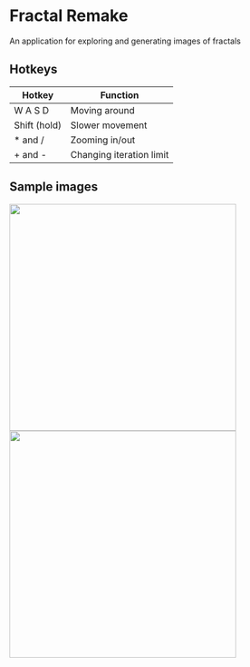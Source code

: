# Fractal Remake

An application for exploring and generating images of fractals

## Hotkeys

|Hotkey|Function|
|---|---|
|W A S D|Moving around|
|Shift (hold)|Slower movement|
|* and /|Zooming in/out|
|+ and -|Changing iteration limit|


## Sample images

<img src="https://db3pap001files.storage.live.com/y4mX-lPUAf1yShipDQM9NFtBLrguJRPu4FBiRNG0IoMdmgKU1Z7xyDlTkxxrJX7yBoV5PIlIqHk-s7JTHZITba4_4emAx3hueie2S2sGlQvg8RxrtoToIMDF0C4CjpYTAZGXIuust5ePsdZigH0YPmprSII-MsKO_56MA_4NtI5ktCE3mAnK6G1r-IoErB5VHcD?width=3840&height=2160&cropmode=none" width="400"/>

<img src="https://db3pap001files.storage.live.com/y4mSkXpF8vGrweb0ZKSvduPrJjuwgmH1o4fOnfQYLQDB3KfiMggwRbw0a-uTZv5aTgG_PIAESgdxtHkvsdlEsBB444wSLtxJ7elf4jRm9S36fG7HfUv_ru4gxXLL2d8gjnYbYXh6L1M7mPA7R9oSojGK753YQKWK8_E938BEl77JNXUBAEPGkWRdYc6ts67XDpj?width=2048&height=2048&cropmode=none" width="400"/>